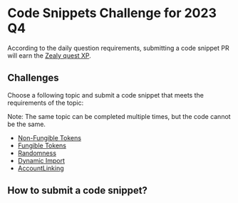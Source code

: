 # Code Snippets Challenge for 2023 Q4

According to the daily question requirements, submitting a code snippet PR will earn the [Zealy quest XP](https://zealy.io/c/flow-community/questboard).

## Challenges

Choose a following topic and submit a code snippet that meets the requirements of the topic:

Note: The same topic can be completed multiple times, but the code cannot be the same.

- [Non-Fungible Tokens](challenges/NFT.md)
- [Fungible Tokens](challenges/FungibleToken.md)
- [Randomness](challenges/Randomness.md)
- [Dynamic Import](challenges/Dynamic.md)
- [AccountLinking](challenges/AccountLinking.md)

## How to submit a code snippet?
